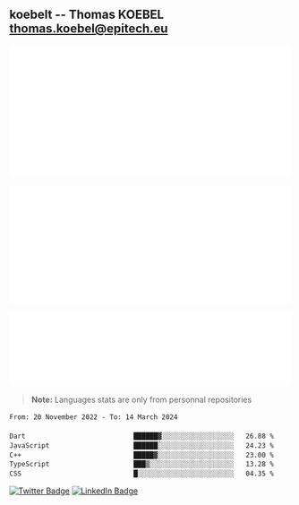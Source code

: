 ## koebelt -- Thomas KOEBEL <thomas.koebel@epitech.eu>

<!-- On github since 2018-->


![Metrics](/metrics.classic.svg)



<!--![Metrics](/metrics.plugin.introduction.repository.svg)-->
![Metrics](/metrics.plugin.isocalendar.svg)



![Metrics](/metrics.plugin.languages.svg)

> **Note:** Languages stats are only from personnal repositories

<!--START_SECTION:waka-->

```txt
From: 20 November 2022 - To: 14 March 2024

Dart                           ██████▓░░░░░░░░░░░░░░░░░░   26.88 %
JavaScript                     ██████░░░░░░░░░░░░░░░░░░░   24.23 %
C++                            █████▓░░░░░░░░░░░░░░░░░░░   23.00 %
TypeScript                     ███▒░░░░░░░░░░░░░░░░░░░░░   13.28 %
CSS                            █░░░░░░░░░░░░░░░░░░░░░░░░   04.35 %
```

<!--END_SECTION:waka-->

[![Twitter Badge](https://img.shields.io/badge/Twitter-Profile-informational?style=flat&logo=twitter&logoColor=white&color=1CA2F1)](https://twitter.com/jesuis_roux)
[![LinkedIn Badge](https://img.shields.io/badge/LinkedIn-Profile-informational?style=flat&logo=linkedin&logoColor=white&color=0D76A8)](https://www.linkedin.com/in/koebelt/)
